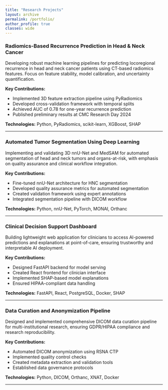 ```yaml
---
title: "Research Projects"
layout: archive
permalink: /portfolio/
author_profile: true
classes: wide
---
```



### Radiomics-Based Recurrence Prediction in Head & Neck Cancer

Developing robust machine learning pipelines for predicting locoregional recurrence in head and neck cancer patients using CT-based radiomics features. Focus on feature stability, model calibration, and uncertainty quantification.

**Key Contributions:**
- Implemented 3D feature extraction pipeline using PyRadiomics
- Developed cross-validation framework with temporal splits
- Achieved AUC of 0.78 for one-year recurrence prediction
- Published preliminary results at CMC Research Day 2024

**Technologies:** Python, PyRadiomics, scikit-learn, XGBoost, SHAP

---

### Automated Tumor Segmentation Using Deep Learning

Implementing and validating 3D nnU-Net and MedSAM for automated segmentation of head and neck tumors and organs-at-risk, with emphasis on quality assurance and clinical workflow integration.

**Key Contributions:**
- Fine-tuned nnU-Net architecture for HNC segmentation
- Developed quality assurance metrics for automated segmentation
- Created validation framework using expert annotations
- Integrated segmentation pipeline with DICOM workflow

**Technologies:** Python, nnU-Net, PyTorch, MONAI, Orthanc

---

### Clinical Decision Support Dashboard

Building lightweight web application for clinicians to access AI-powered predictions and explanations at point-of-care, ensuring trustworthy and interpretable AI deployment.

**Key Contributions:**
- Designed FastAPI backend for model serving
- Created React frontend for clinician interface
- Implemented SHAP-based model explanations
- Ensured HIPAA-compliant data handling

**Technologies:** FastAPI, React, PostgreSQL, Docker, SHAP

---

### Data Curation and Anonymization Pipeline

Designed and implemented comprehensive DICOM data curation pipeline for multi-institutional research, ensuring GDPR/HIPAA compliance and research reproducibility.

**Key Contributions:**
- Automated DICOM anonymization using RSNA CTP
- Implemented quality control checks
- Created metadata extraction and validation tools
- Established data governance protocols

**Technologies:** Python, DICOM, Orthanc, XNAT, Docker

---


